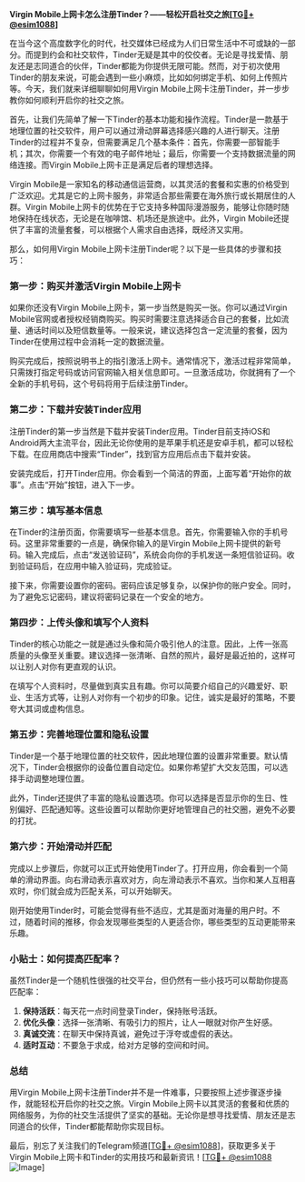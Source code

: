 **Virgin Mobile上网卡怎么注册Tinder？——轻松开启社交之旅[[TG💪+ @esim1088](https://t.me/s/esim1088)]**

在当今这个高度数字化的时代，社交媒体已经成为人们日常生活中不可或缺的一部分。而提到约会和社交软件，Tinder无疑是其中的佼佼者。无论是寻找爱情、朋友还是志同道合的伙伴，Tinder都能为你提供无限可能。然而，对于初次使用Tinder的朋友来说，可能会遇到一些小麻烦，比如如何绑定手机、如何上传照片等。今天，我们就来详细聊聊如何用Virgin Mobile上网卡注册Tinder，并一步步教你如何顺利开启你的社交之旅。

首先，让我们先简单了解一下Tinder的基本功能和操作流程。Tinder是一款基于地理位置的社交软件，用户可以通过滑动屏幕选择感兴趣的人进行聊天。注册Tinder的过程并不复杂，但需要满足几个基本条件：首先，你需要一部智能手机；其次，你需要一个有效的电子邮件地址；最后，你需要一个支持数据流量的网络连接。而Virgin Mobile上网卡正是满足后者的理想选择。

Virgin Mobile是一家知名的移动通信运营商，以其灵活的套餐和实惠的价格受到广泛欢迎。尤其是它的上网卡服务，非常适合那些需要在海外旅行或长期居住的人群。Virgin Mobile上网卡的优势在于它支持多种国际漫游服务，能够让你随时随地保持在线状态，无论是在咖啡馆、机场还是旅途中。此外，Virgin Mobile还提供了丰富的流量套餐，可以根据个人需求自由选择，既经济又实用。

那么，如何用Virgin Mobile上网卡注册Tinder呢？以下是一些具体的步骤和技巧：

### 第一步：购买并激活Virgin Mobile上网卡

如果你还没有Virgin Mobile上网卡，第一步当然是购买一张。你可以通过Virgin Mobile官网或者授权经销商购买。购买时需要注意选择适合自己的套餐，比如流量、通话时间以及短信数量等。一般来说，建议选择包含一定流量的套餐，因为Tinder在使用过程中会消耗一定的数据流量。

购买完成后，按照说明书上的指引激活上网卡。通常情况下，激活过程非常简单，只需拨打指定号码或访问官网输入相关信息即可。一旦激活成功，你就拥有了一个全新的手机号码，这个号码将用于后续注册Tinder。

### 第二步：下载并安装Tinder应用

注册Tinder的第一步当然是下载并安装Tinder应用。Tinder目前支持iOS和Android两大主流平台，因此无论你使用的是苹果手机还是安卓手机，都可以轻松下载。在应用商店中搜索“Tinder”，找到官方应用后点击下载并安装。

安装完成后，打开Tinder应用。你会看到一个简洁的界面，上面写着“开始你的故事”。点击“开始”按钮，进入下一步。

### 第三步：填写基本信息

在Tinder的注册页面，你需要填写一些基本信息。首先，你需要输入你的手机号码。这里非常重要的一点是，确保你输入的是Virgin Mobile上网卡提供的新号码。输入完成后，点击“发送验证码”，系统会向你的手机发送一条短信验证码。收到验证码后，在应用中输入验证码，完成验证。

接下来，你需要设置你的密码。密码应该足够复杂，以保护你的账户安全。同时，为了避免忘记密码，建议将密码记录在一个安全的地方。

### 第四步：上传头像和填写个人资料

Tinder的核心功能之一就是通过头像和简介吸引他人的注意。因此，上传一张高质量的头像至关重要。建议选择一张清晰、自然的照片，最好是最近拍的，这样可以让别人对你有更直观的认识。

在填写个人资料时，尽量做到真实且有趣。你可以简要介绍自己的兴趣爱好、职业、生活方式等，让别人对你有一个初步的印象。记住，诚实是最好的策略，不要夸大其词或虚构信息。

### 第五步：完善地理位置和隐私设置

Tinder是一个基于地理位置的社交软件，因此地理位置的设置非常重要。默认情况下，Tinder会根据你的设备位置自动定位。如果你希望扩大交友范围，可以选择手动调整地理位置。

此外，Tinder还提供了丰富的隐私设置选项。你可以选择是否显示你的生日、性别偏好、匹配通知等。这些设置可以帮助你更好地管理自己的社交圈，避免不必要的打扰。

### 第六步：开始滑动并匹配

完成以上步骤后，你就可以正式开始使用Tinder了。打开应用，你会看到一个简单的滑动界面。向右滑动表示喜欢对方，向左滑动表示不喜欢。当你和某人互相喜欢时，你们就会成为匹配关系，可以开始聊天。

刚开始使用Tinder时，可能会觉得有些不适应，尤其是面对海量的用户时。不过，随着时间的推移，你会发现哪些类型的人更适合你，哪些类型的互动更能带来乐趣。

### 小贴士：如何提高匹配率？

虽然Tinder是一个随机性很强的社交平台，但仍然有一些小技巧可以帮助你提高匹配率：

1. **保持活跃**：每天花一点时间登录Tinder，保持账号活跃。
2. **优化头像**：选择一张清晰、有吸引力的照片，让人一眼就对你产生好感。
3. **真诚交流**：在聊天中保持真诚，避免过于浮夸或虚假的表达。
4. **适时互动**：不要急于求成，给对方足够的空间和时间。

### 总结

用Virgin Mobile上网卡注册Tinder并不是一件难事，只要按照上述步骤逐步操作，就能轻松开启你的社交之旅。Virgin Mobile上网卡以其灵活的套餐和优质的网络服务，为你的社交生活提供了坚实的基础。无论你是想寻找爱情、朋友还是志同道合的伙伴，Tinder都能帮助你实现目标。

最后，别忘了关注我们的Telegram频道[[TG💪+ @esim1088](https://t.me/s/esim1088)]，获取更多关于Virgin Mobile上网卡和Tinder的实用技巧和最新资讯！[[TG💪+ @esim1088](https://t.me/s/esim1088) ![Image](https://i.postimg.cc/4NQfJmqS/Snipaste-2025-05-13-00-14-12.png)]